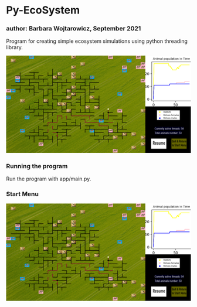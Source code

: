# Py-EcoSystem
### author: Barbara Wojtarowicz, September 2021

Program for creating simple ecosystem simulations using python threading library.

![Sample Simulation](https://github.com/basiav/Py-EcoSystem/blob/main/utils/anim_1.png)

### Running the program
Run the program with app/main.py.

### Start Menu
![Start Menu](https://github.com/basiav/Py-EcoSystem/blob/main/utils/anim_1.png)
